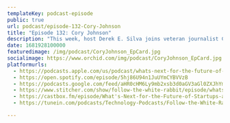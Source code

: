 ```yaml
---
templateKey: podcast-episode
public: true
url: podcast/episode-132-Cory-Johnson
title: "Episode 132: Cory Johnson"
description: "This week, host Derek E. Silva joins veteran journalist Cory Johnson, Founder of the Business Podcast Network and the insightful Drill Down Podcast host. Join us on a journey through the world of startups and tech, exploring the intricacies of business fundamentals in today's market. Plus, we'll dive into the latest news on crypto regulation, examine the impact of FTX's collapse on the investment market, and they take a look at what the future holds for DEFI."
date: 1681928100000
featuredimage: /img/podcast/CoryJohnson_EpCard.jpg
socialimage: https://www.orchid.com/img/podcast/CoryJohnson_EpCard.jpg
platformurls:
  - https://podcasts.apple.com/us/podcast/whats-next-for-the-future-of-startups-and/id1516705670?i=1000606470091
  - https://open.spotify.com/episode/5hj86U94n1JuUYmCYBVVzB
  - https://podcasts.google.com/feed/aHR0cHM6Ly9mb2xsb3d0aGV3aGl0ZXJhYmJpdC5saWJzeW4uY29tL3Jzcw/episode/ODQ5YjVkMjMtNTJiMy00MDA4LWFmYzUtZTYxNTAzNmQyZTFj?sa=X&ved=0CAUQkfYCahcKEwiItuz28Lb-AhUAAAAAHQAAAAAQAQ
  - https://www.stitcher.com/show/follow-the-white-rabbit/episode/whats-next-for-the-future-of-startups-and-tech-with-corey-johnson-301250114
  - https://castbox.fm/episode/What's-Next-for-the-Future-of-Startups-and-Tech-with-Corey-Johnson-id2954358-id583185778?country=us
  - https://tunein.com/podcasts/Technology-Podcasts/Follow-the-White-Rabbit-p1330281/?topicId=270909057

---
```

